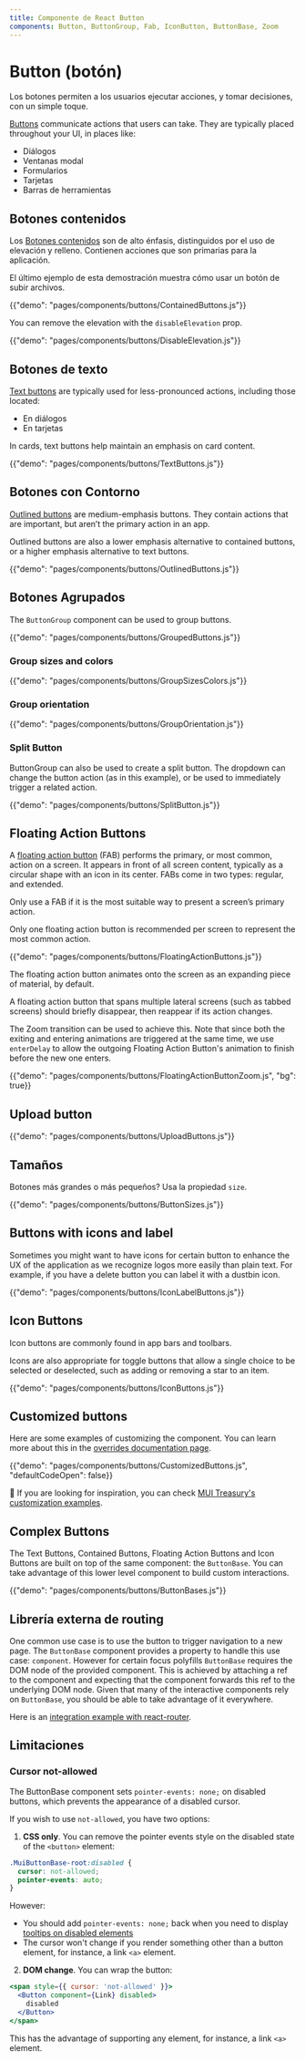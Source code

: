 ```yaml
---
title: Componente de React Button
components: Button, ButtonGroup, Fab, IconButton, ButtonBase, Zoom
---
```


# Button (botón)

<p class="description">Los botones permiten a los usuarios ejecutar acciones, y tomar decisiones, con un simple toque.</p>

[Buttons](https://material.io/design/components/buttons.html) communicate actions that users can take. They are typically placed throughout your UI, in places like:

- Diálogos
- Ventanas modal
- Formularios
- Tarjetas
- Barras de herramientas

## Botones contenidos

Los [Botones contenidos](https://material.io/design/components/buttons.html#contained-button) son de alto énfasis, distinguidos por el uso de elevación y relleno. Contienen acciones que son primarias para la aplicación.

El último ejemplo de esta demostración muestra cómo usar un botón de subir archivos.

{{"demo": "pages/components/buttons/ContainedButtons.js"}}

You can remove the elevation with the `disableElevation` prop.

{{"demo": "pages/components/buttons/DisableElevation.js"}}

## Botones de texto

[Text buttons](https://material.io/design/components/buttons.html#text-button) are typically used for less-pronounced actions, including those located:

- En diálogos
- En tarjetas

In cards, text buttons help maintain an emphasis on card content.

{{"demo": "pages/components/buttons/TextButtons.js"}}

## Botones con Contorno

[Outlined buttons](https://material.io/design/components/buttons.html#outlined-button) are medium-emphasis buttons. They contain actions that are important, but aren’t the primary action in an app.

Outlined buttons are also a lower emphasis alternative to contained buttons, or a higher emphasis alternative to text buttons.

{{"demo": "pages/components/buttons/OutlinedButtons.js"}}

## Botones Agrupados

The `ButtonGroup` component can be used to group buttons.

{{"demo": "pages/components/buttons/GroupedButtons.js"}}

### Group sizes and colors

{{"demo": "pages/components/buttons/GroupSizesColors.js"}}

### Group orientation

{{"demo": "pages/components/buttons/GroupOrientation.js"}}

### Split Button

ButtonGroup can also be used to create a split button. The dropdown can change the button action (as in this example), or be used to immediately trigger a related action.

{{"demo": "pages/components/buttons/SplitButton.js"}}

## Floating Action Buttons

A [floating action button](https://material.io/design/components/buttons-floating-action-button.html) (FAB) performs the primary, or most common, action on a screen. It appears in front of all screen content, typically as a circular shape with an icon in its center. FABs come in two types: regular, and extended.

Only use a FAB if it is the most suitable way to present a screen’s primary action.

Only one floating action button is recommended per screen to represent the most common action.

{{"demo": "pages/components/buttons/FloatingActionButtons.js"}}

The floating action button animates onto the screen as an expanding piece of material, by default.

A floating action button that spans multiple lateral screens (such as tabbed screens) should briefly disappear, then reappear if its action changes.

The Zoom transition can be used to achieve this. Note that since both the exiting and entering animations are triggered at the same time, we use `enterDelay` to allow the outgoing Floating Action Button's animation to finish before the new one enters.

{{"demo": "pages/components/buttons/FloatingActionButtonZoom.js", "bg": true}}

## Upload button

{{"demo": "pages/components/buttons/UploadButtons.js"}}

## Tamaños

Botones más grandes o más pequeños? Usa la propiedad `size`.

{{"demo": "pages/components/buttons/ButtonSizes.js"}}

## Buttons with icons and label

Sometimes you might want to have icons for certain button to enhance the UX of the application as we recognize logos more easily than plain text. For example, if you have a delete button you can label it with a dustbin icon.

{{"demo": "pages/components/buttons/IconLabelButtons.js"}}

## Icon Buttons

Icon buttons are commonly found in app bars and toolbars.

Icons are also appropriate for toggle buttons that allow a single choice to be selected or deselected, such as adding or removing a star to an item.

{{"demo": "pages/components/buttons/IconButtons.js"}}

## Customized buttons

Here are some examples of customizing the component. You can learn more about this in the [overrides documentation page](/customization/components/).

{{"demo": "pages/components/buttons/CustomizedButtons.js", "defaultCodeOpen": false}}

👑 If you are looking for inspiration, you can check [MUI Treasury's customization examples](https://mui-treasury.com/components/button).

## Complex Buttons

The Text Buttons, Contained Buttons, Floating Action Buttons and Icon Buttons are built on top of the same component: the `ButtonBase`. You can take advantage of this lower level component to build custom interactions.

{{"demo": "pages/components/buttons/ButtonBases.js"}}

## Librería externa de routing

One common use case is to use the button to trigger navigation to a new page. The `ButtonBase` component provides a property to handle this use case: `component`. However for certain focus polyfills `ButtonBase` requires the DOM node of the provided component. This is achieved by attaching a ref to the component and expecting that the component forwards this ref to the underlying DOM node. Given that many of the interactive components rely on `ButtonBase`, you should be able to take advantage of it everywhere.

Here is an [integration example with react-router](/guides/composition/#button).

## Limitaciones

### Cursor not-allowed

The ButtonBase component sets `pointer-events: none;` on disabled buttons, which prevents the appearance of a disabled cursor.

If you wish to use `not-allowed`, you have two options:

1. **CSS only**. You can remove the pointer events style on the disabled state of the `<button>` element:

  ```css
  .MuiButtonBase-root:disabled {
    cursor: not-allowed;
    pointer-events: auto;
  }
  ```

However:

- You should add `pointer-events: none;` back when you need to display [tooltips on disabled elements](/components/tooltips/#disabled-elements)
- The cursor won't change if you render something other than a button element, for instance, a link `<a>` element.

2. **DOM change**. You can wrap the button:

  ```jsx
  <span style={{ cursor: 'not-allowed' }}>
    <Button component={Link} disabled>
      disabled
    </Button>
  </span>
  ```

This has the advantage of supporting any element, for instance, a link `<a>` element.